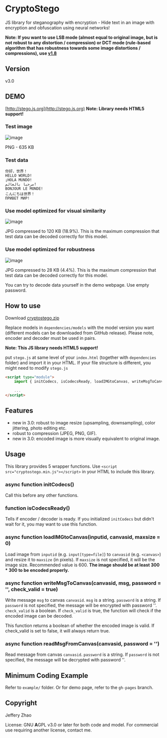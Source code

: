 # CryptoStego
JS library for steganography with encryption - Hide text in an image with encryption and obfuscation using neural networks!

**Note: If you want to use LSB mode (almost equal to original image, but is not robust to any distortion / compression) or DCT mode (rule-based algorithm that has robustness towards some image distortions / compressions), use [v1.8](https://github.com/zeruniverse/CryptoStego/tree/v1.8)**

## Version
v3.0

## DEMO
[http://stego.js.org](http://stego.js.org)
**Note: Library needs HTML5 support!**

### Test image
![image](https://user-images.githubusercontent.com/4648756/87104009-84671b80-c20b-11ea-995b-72bc47d43766.png)

PNG - 635 KB

### Test data
```
你好，世界！
HELLO WORLD!
¡HOLA MUNDO!
مرحبا بالعالم!
BONJOUR LE MONDE!
こんにちは世界！
ПРИВЕТ МИР!
```

### Use model optimized for visual similarity

![image](https://github.com/user-attachments/assets/d76de191-6580-438f-b6aa-658776d35368)

JPG compressed to 120 KB (18.9%). This is the maximum compression that test data can be decoded correctly for this model.

### Use model optimized for robustness

![image](https://github.com/user-attachments/assets/2847eeb1-dec8-4a84-bb3d-716ab8ed3c79)

JPG compressed to 28 KB (4.4%). This is the maximum compression that test data can be decoded correctly for this model.


You can try to decode data yourself in the demo webpage. Use empty password.

## How to use

Download [cryptostego.zip](https://github.com/zeruniverse/CryptoStego/releases/latest/download/cryptostego.zip)

Replace models in `dependencies/models` with the model version you want (different models can be downloaded from GitHub release). Please note, encoder and decoder must be used in pairs.

**Note: This JS library needs HTML5 support!**

put `stego.js` at same level of your `index.html` (together with `dependencies` folder) and import it in your HTML. If your file structure is different, you might need to modify `stego.js`

```html
<script type="module">
    import { initCodecs, isCodecsReady, loadIMGtoCanvas, writeMsgToCanvas, readMsgFromCanvas } from './stego.js';

    ...
</script>
```

## Features
+ new in 3.0: robust to image resize (upsampling, downsampling), color jittering, photo editing etc.
+ robust to compression (JPEG, PNG, GIF).
+ new in 3.0: encoded image is more visually equivalent to original image.


## Usage

This library provides 5 wrapper functions. Use `<script src="cryptostego.min.js"></script>` in your HTML to include this library.

### async function initCodecs()

Call this before any other functions.

### function isCodecsReady()

Tells if encoder / decoder is ready. If you initialized `initCodecs` but didn't wait for it, you may want to use this function.

### async function loadIMGtoCanvas(inputid, canvasid, maxsize = 0)

Load image from `inputid` (e.g. `input[type=file]`) to `canvasid` (e.g. `<canvas>`) and resize it to `maxsize` (in pixels). If `maxsize` is not specified, it will be the image size. Recommended value is 600. **The image should be at least 300 * 300 to be encoded properly.**

### async function writeMsgToCanvas(canvasid, msg, password = '', check_valid = true)

Write message `msg` to canvas `canvasid`. `msg` is a string. `password` is a string. If `password` is not specified, the message will be encrypted with password ''. `check_valid` is a boolean. If `check_valid` is true, the function will check if the encoded image can be decoded.

This function returns a boolean of whether the encoded image is valid. If check_valid is set to false, it will always return true.

### async function readMsgFromCanvas(canvasid, password = '')

Read message from canvas `canvasid`. `password` is a string. If `password` is not specified, the message will be decrypted with password ''.

## Minimum Coding Example

Refer to `example/` folder. Or for demo page, refer to the `gh-pages` branch.

## Copyright
Jeffery Zhao

License: GNU **A**GPL v3.0 or later for both code and model. For commercial use requiring another license, contact me.
